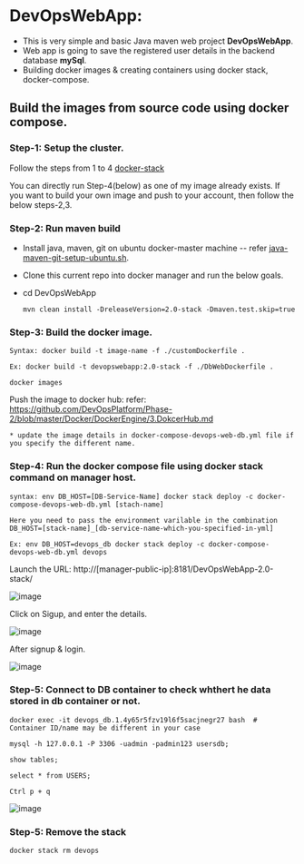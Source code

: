 # DevOpsWebApp: 

* This is very simple and basic Java maven web project **DevOpsWebApp**.
* Web app is going to save the registered user details in the backend database **mySql**.
* Building docker images & creating containers using docker stack, docker-compose.

## Build the images from source code using docker compose.

### Step-1: Setup the cluster.
    
   Follow the steps from 1 to 4 [docker-stack](https://github.com/DevOpsPlatform/Phase-2/blob/master/Docker/DockerStacks/docker-stack.md)
    
    
   You can directly run Step-4(below) as one of my image already exists. If you want to build your own image and push to your account, then follow the below steps-2,3.
   
### Step-2: Run maven build

  * Install java, maven, git on ubuntu docker-master machine -- refer [java-maven-git-setup-ubuntu.sh](https://github.com/DevOpsPlatform/Phase-1/blob/master/java-maven-git-setup-ubuntu.sh).
  
  * Clone this current repo into docker manager and run the below goals.
  
  * cd DevOpsWebApp
  
        mvn clean install -DreleaseVersion=2.0-stack -Dmaven.test.skip=true

### Step-3: Build the docker image.

    Syntax: docker build -t image-name -f ./customDockerfile .
    
    Ex: docker build -t devopswebapp:2.0-stack -f ./DbWebDockerfile .
    
    docker images
    
Push the image to docker hub: refer: https://github.com/DevOpsPlatform/Phase-2/blob/master/Docker/DockerEngine/3.DokcerHub.md
    
    * update the image details in docker-compose-devops-web-db.yml file if you specify the different name.
    
### Step-4: Run the docker compose file using docker stack command on manager host.

    syntax: env DB_HOST=[DB-Service-Name] docker stack deploy -c docker-compose-devops-web-db.yml [stach-name]
        
    Here you need to pass the environment varilable in the combination DB_HOST=[stack-name]_[db-service-name-which-you-specified-in-yml]

    Ex: env DB_HOST=devops_db docker stack deploy -c docker-compose-devops-web-db.yml devops
    
    
Launch the URL: http://[manager-public-ip]:8181/DevOpsWebApp-2.0-stack/

![image](https://user-images.githubusercontent.com/24622526/49324456-1dc04d00-f554-11e8-8554-5fad250fa0fe.png)

Click on Sigup, and enter the details.

![image](https://user-images.githubusercontent.com/24622526/49324384-595a1780-f552-11e8-96f0-3901610f2e18.png)

After signup & login.

![image](https://user-images.githubusercontent.com/24622526/49324378-48a9a180-f552-11e8-9c65-bd7725cad4c7.png)


### Step-5: Connect to DB container to check whthert he data stored in db container or not.

    docker exec -it devops_db.1.4y65r5fzv19l6f5sacjnegr27 bash  # Container ID/name may be different in your case

    mysql -h 127.0.0.1 -P 3306 -uadmin -padmin123 usersdb;

    show tables;
    
    select * from USERS;
    
    Ctrl p + q

![image](https://user-images.githubusercontent.com/24622526/49324372-2c0d6980-f552-11e8-88a5-e99eeb882abb.png)


### Step-5: Remove the stack

    docker stack rm devops

